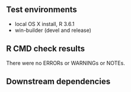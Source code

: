 ## Test environments
* local OS X install, R 3.6.1
* win-builder (devel and release)

## R CMD check results
There were no ERRORs or WARNINGs or NOTEs. 


## Downstream dependencies


